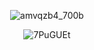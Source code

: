 <div align="center">

![amvqzb4_700b](https://user-images.githubusercontent.com/55017307/102822773-f7d7a080-43d9-11eb-8fa7-fe83c1846e0a.jpg)

![7PuGUEt](https://user-images.githubusercontent.com/55017307/102822776-f8703700-43d9-11eb-8b93-121667867646.gif)


</div>

